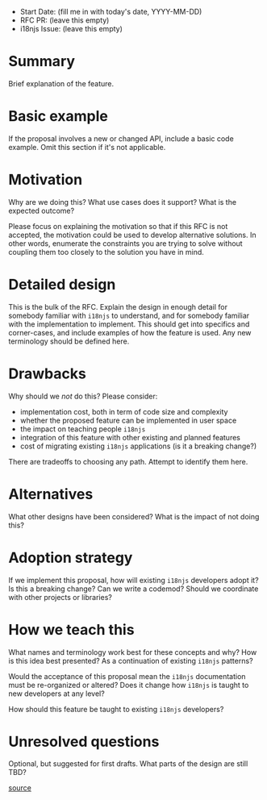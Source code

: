 - Start Date: (fill me in with today's date, YYYY-MM-DD)
- RFC PR: (leave this empty)
- i18njs Issue: (leave this empty)

# Summary

Brief explanation of the feature.

# Basic example

If the proposal involves a new or changed API, include a basic code example.
Omit this section if it's not applicable.

# Motivation

Why are we doing this? What use cases does it support? What is the expected
outcome?

Please focus on explaining the motivation so that if this RFC is not accepted,
the motivation could be used to develop alternative solutions. In other words,
enumerate the constraints you are trying to solve without coupling them too
closely to the solution you have in mind.

# Detailed design

This is the bulk of the RFC. Explain the design in enough detail for somebody
familiar with `i18njs` to understand, and for somebody familiar with the
implementation to implement. This should get into specifics and corner-cases,
and include examples of how the feature is used. Any new terminology should be
defined here.

# Drawbacks

Why should we *not* do this? Please consider:

- implementation cost, both in term of code size and complexity
- whether the proposed feature can be implemented in user space
- the impact on teaching people `i18njs`
- integration of this feature with other existing and planned features
- cost of migrating existing `i18njs` applications (is it a breaking change?)

There are tradeoffs to choosing any path. Attempt to identify them here.

# Alternatives

What other designs have been considered? What is the impact of not doing this?

# Adoption strategy

If we implement this proposal, how will existing `i18njs` developers adopt it? Is
this a breaking change? Can we write a codemod? Should we coordinate with
other projects or libraries?

# How we teach this

What names and terminology work best for these concepts and why? How is this
idea best presented? As a continuation of existing `i18njs` patterns?

Would the acceptance of this proposal mean the `i18njs` documentation must be
re-organized or altered? Does it change how `i18njs` is taught to new developers
at any level?

How should this feature be taught to existing `i18njs` developers?

# Unresolved questions

Optional, but suggested for first drafts. What parts of the design are still
TBD?

[source](https://raw.githubusercontent.com/reactjs/rfcs/master/0000-template.md)

